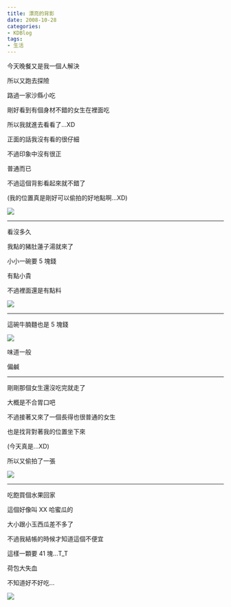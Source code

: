 ```yaml
---
title: 漂亮的背影
date: 2008-10-28
categories:
- KDBlog
tags:
- 生活
---
```

今天晚餐又是我一個人解決

所以又跑去探險

路過一家沙縣小吃

剛好看到有個身材不錯的女生在裡面吃

所以我就進去看看了...XD

正面的話我沒有看的很仔細

不過印象中沒有很正

普通而已

不過這個背影看起來就不錯了

(我的位置真是剛好可以偷拍的好地點啊...XD)

![](IMAG0151.jpg)

---

看沒多久

我點的豬肚蓮子湯就來了

小小一碗要 5 塊錢

有點小貴

不過裡面還是有點料

![](IMAG0152.jpg)

---

這碗牛腩麵也是 5 塊錢

![](IMAG0153.jpg)

味道一般

偏鹹

---

剛剛那個女生還沒吃完就走了

大概是不合胃口吧

不過接著又來了一個長得也很普通的女生

也是找背對著我的位置坐下來

(今天真是...XD)

所以又偷拍了一張

![](IMAG0154.jpg)

---

吃飽買個水果回家

這個好像叫 XX 哈蜜瓜的

大小跟小玉西瓜差不多了

不過我結帳的時候才知道這個不便宜

這樣一顆要 41 塊...T_T

荷包大失血

不知道好不好吃...

![](IMAG0155.jpg)

